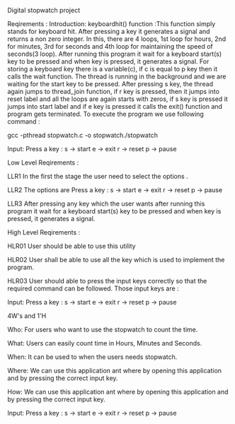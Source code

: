 Digital stopwatch project 

Reqirements :
Introduction:
keyboardhit() function  :This function simply stands for keyboard hit.
After pressing a key it generates a signal and returns a non zero integer. 
In this, there are 4 loops, 1st loop for hours, 2nd for minutes, 3rd for seconds and 4th loop for maintaining the speed of seconds(3 loop).
After running this program it wait for a keyboard start(s) key to be pressed and when key is pressed, it generates a signal.
For storing a keyboard key there is a variable(c), if c is equal to p key then it calls the wait function. 
The thread is running in the background and we are waiting for the start key to be pressed. 
After pressing s key, the thread again jumps to thread_join function, if r key is pressed, then it jumps into reset label and all the loops are again starts with zeros,
if s key is pressed it jumps into start label and if e key is pressed it calls the exit() function and program gets terminated.
To execute the program we use following command :

gcc -pthread stopwatch.c -o stopwatch./stopwatch





Input:
Press a key :
s -> start
e -> exit
r -> reset
p -> pause




Low Level Reqirements :

LLR1	In the first the stage the user need to select the options .

LLR2	The options are Press a key :
s -> start
e -> exit
r -> reset
p -> pause

LLR3  After pressing any key which the user wants after running this program it wait for a keyboard start(s) key to be pressed and when key is pressed, it generates a signal.

	

High Level Reqirements :

HLR01	User should be able to use this utility

HLR02	User shall be able to use all the key which is used to implement the program.

HLR03	User should able to press the input keys correctly so that the required command can be followed. Those input keys are :

Input:
Press a key :
s -> start
e -> exit
r -> reset
p -> pause


	
4W's and 1'H

Who:
For users who want to use the stopwatch to count the time.

What:
Users can easily count time in Hours, Minutes and Seconds.

When:
It can be used to when the users needs stopwatch.

Where:
We can use this application ant where by opening this application and by pressing the correct input key.

How:
We can use this application ant where by opening this application and by pressing the correct input key.

Input:
Press a key :
s -> start
e -> exit
r -> reset
p -> pause



